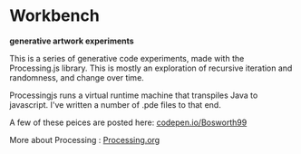 # Workbench
**generative artwork experiments**

This is a series of generative code experiments, made with the Processing.js library. This is mostly an exploration of recursive iteration and randomness, and change over time.  

Processingjs runs a virtual runtime machine that transpiles Java to javascript. I've written a number of .pde files to that end.

A few of these peices are posted here:
[codepen.io/Bosworth99](http://codepen.io/Bosworth99/)

More about Processing : 
[Processing.org](http://processingjs.org/)
